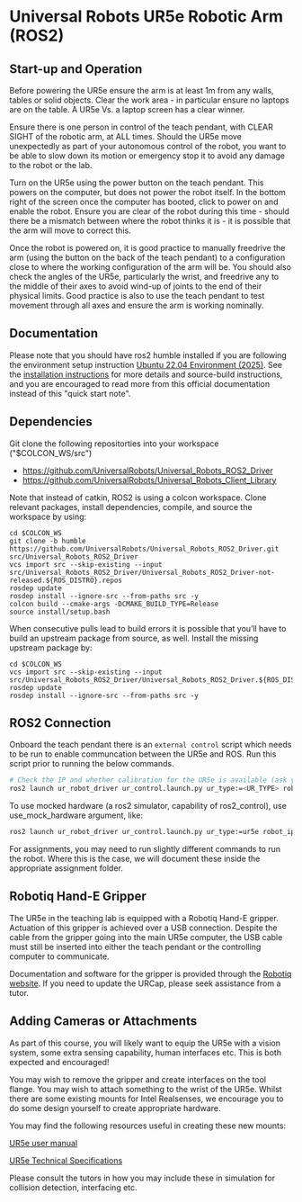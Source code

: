 # Universal Robots UR5e Robotic Arm (ROS2)

## Start-up and Operation
Before powering the UR5e ensure the arm is at least 1m from any walls, tables or solid objects. Clear the work area - in particular ensure no laptops are on the table. A UR5e Vs. a laptop screen has a clear winner.

Ensure there is one person in control of the teach pendant, with CLEAR SIGHT of the robotic arm, at ALL times. Should the UR5e move unexpectedly as part of your autonomous control of the robot, you want to be able to slow down its motion or emergency stop it to avoid any damage to the robot or the lab.

Turn on the UR5e using the power button on the teach pendant. This powers on the computer, but does not power the robot itself. In the bottom right of the screen once the computer has booted, click to power on and enable the robot. Ensure you are clear of the robot during this time - should there be a mismatch between where the robot thinks it is - it is possible that the arm will move to correct this.

Once the robot is powered on, it is good practice to manually freedrive the arm (using the button on the back of the teach pendant) to a configuration close to where the working configuration of the arm will be. You should also check the angles of the UR5e, particularly the wrist, and freedrive any to the middle of their axes to avoid wind-up of joints to the end of their physical limits. Good practice is also to use the teach pendant to test movement through all axes and ensure the arm is working nominally.


## Documentation
Please note that you should have ros2 humble installed if you are following the environment setup instruction [Ubuntu 22.04 Environment (2025)](../environment/22_04_ros2_humble.md). See the [installation instructions](https://docs.universal-robots.com/Universal_Robots_ROS2_Documentation/doc/ur_robot_driver/ur_robot_driver/doc/installation/installation.html) for more details and source-build instructions, and you are encouraged to read more from this official documentation instead of this "quick start note".


## Dependencies
Git clone the following repositorties into your workspace ("$COLCON_WS/src")
 - https://github.com/UniversalRobots/Universal_Robots_ROS2_Driver
 - https://github.com/UniversalRobots/Universal_Robots_Client_Library

Note that instead of catkin, ROS2 is using a colcon workspace. Clone relevant packages, install dependencies, compile, and source the workspace by using:
```
cd $COLCON_WS
git clone -b humble https://github.com/UniversalRobots/Universal_Robots_ROS2_Driver.git src/Universal_Robots_ROS2_Driver
vcs import src --skip-existing --input src/Universal_Robots_ROS2_Driver/Universal_Robots_ROS2_Driver-not-released.${ROS_DISTRO}.repos
rosdep update
rosdep install --ignore-src --from-paths src -y
colcon build --cmake-args -DCMAKE_BUILD_TYPE=Release
source install/setup.bash
```

When consecutive pulls lead to build errors it is possible that you’ll have to build an upstream package from source, as well. Install the missing upstream package by: 

```
cd $COLCON_WS
vcs import src --skip-existing --input src/Universal_Robots_ROS2_Driver/Universal_Robots_ROS2_Driver.${ROS_DISTRO}.repos
rosdep update
rosdep install --ignore-src --from-paths src -y
```

## ROS2 Connection
Onboard the teach pendant there is an `external control` script which needs to be run to enable communcation between the UR5e and ROS. Run this script prior to running the below commands.

```bash
# Check the IP and whether calibration for the UR5e is available (ask your tutor).
ros2 launch ur_robot_driver ur_control.launch.py ur_type:=<UR_TYPE> robot_ip:=<IP_OF_THE_ROBOT> launch_rviz:=true
```

To use mocked hardware (a ros2 simulator, capability of ros2_control), use use_mock_hardware argument, like:
```bash
ros2 launch ur_robot_driver ur_control.launch.py ur_type:=ur5e robot_ip:=yyy.yyy.yyy.yyy use_mock_hardware:=true
```

For assignments, you may need to run slightly different commands to run the robot. Where this is the case, we will document these inside the appropriate assignment folder.

## Robotiq Hand-E Gripper
The UR5e in the teaching lab is equipped with a Robotiq Hand-E gripper. Actuation of this gripper is achieved over a USB connection. Despite the cable from the gripper going into the main UR5e computer, the USB cable must still be inserted into either the teach pendant or the controlling computer to communicate.

Documentation and software for the gripper is provided through the [Robotiq website](https://robotiq.com/support/hand-e-adaptive-robot-gripper). If you need to update the URCap, please seek assistance from a tutor.

<!-- To run the gripper, you will need to execute the following (all in separate terminals).
```bash
# This creates the ROS node for the gripper.
rosrun robotiq_2f_gripper_control Robotiq2FGripperRtuNode.py /dev/ttyUSB0

# If the above fails, you will need to update permissions of the USB connection. 
# Note you will need a tutor to run this command from the lab PCs
sudo chmod 777 /dev/ttyUSB0
```
The above creates a ROS node, you may then link the hardware to your Gazebo simulation.
```bash
# Execute the below, then type 'r' enter, 'a' enter.
rosrun robotiq_2f_gripper_control Robotiq2FGripperSimpleController.py

# This links to Gazebo.
roslaunch gazebo_ros_link_attacher test_attacher.launch
``` -->

## Adding Cameras or Attachments
As part of this course, you will likely want to equip the UR5e with a vision system, some extra sensing capability, human interfaces etc. This is both expected and encouraged!

You may wish to remove the gripper and create interfaces on the tool flange. You may wish to attach something to the wrist of the UR5e. Whilst there are some existing mounts for Intel Realsenses, we encourage you to do some design yourself to create appropriate hardware.

You may find the following resources useful in creating these new mounts:

[UR5e user manual](https://s3-eu-west-1.amazonaws.com/ur-support-site/40971/UR5e_User_Manual_en_Global.pdf)

[UR5e Technical Specifications](https://www.universal-robots.com/media/1807465/ur5e-rgb-fact-sheet-landscape-a4.pdf)

Please consult the tutors in how you may include these in simulation for collision detection, interfacing etc.
